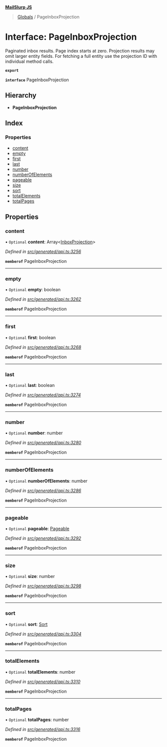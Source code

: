 **[MailSlurp JS](../README.md)**

> [Globals](../README.md) / PageInboxProjection

# Interface: PageInboxProjection

Paginated inbox results. Page index starts at zero. Projection results may omit larger entity fields. For fetching a full entity use the projection ID with individual method calls.

**`export`** 

**`interface`** PageInboxProjection

## Hierarchy

* **PageInboxProjection**

## Index

### Properties

* [content](pageinboxprojection.md#content)
* [empty](pageinboxprojection.md#empty)
* [first](pageinboxprojection.md#first)
* [last](pageinboxprojection.md#last)
* [number](pageinboxprojection.md#number)
* [numberOfElements](pageinboxprojection.md#numberofelements)
* [pageable](pageinboxprojection.md#pageable)
* [size](pageinboxprojection.md#size)
* [sort](pageinboxprojection.md#sort)
* [totalElements](pageinboxprojection.md#totalelements)
* [totalPages](pageinboxprojection.md#totalpages)

## Properties

### content

• `Optional` **content**: Array\<[InboxProjection](../modules/inboxprojection.md)>

*Defined in [src/generated/api.ts:3256](https://github.com/mailslurp/mailslurp-client/blob/aa918cc/src/generated/api.ts#L3256)*

**`memberof`** PageInboxProjection

___

### empty

• `Optional` **empty**: boolean

*Defined in [src/generated/api.ts:3262](https://github.com/mailslurp/mailslurp-client/blob/aa918cc/src/generated/api.ts#L3262)*

**`memberof`** PageInboxProjection

___

### first

• `Optional` **first**: boolean

*Defined in [src/generated/api.ts:3268](https://github.com/mailslurp/mailslurp-client/blob/aa918cc/src/generated/api.ts#L3268)*

**`memberof`** PageInboxProjection

___

### last

• `Optional` **last**: boolean

*Defined in [src/generated/api.ts:3274](https://github.com/mailslurp/mailslurp-client/blob/aa918cc/src/generated/api.ts#L3274)*

**`memberof`** PageInboxProjection

___

### number

• `Optional` **number**: number

*Defined in [src/generated/api.ts:3280](https://github.com/mailslurp/mailslurp-client/blob/aa918cc/src/generated/api.ts#L3280)*

**`memberof`** PageInboxProjection

___

### numberOfElements

• `Optional` **numberOfElements**: number

*Defined in [src/generated/api.ts:3286](https://github.com/mailslurp/mailslurp-client/blob/aa918cc/src/generated/api.ts#L3286)*

**`memberof`** PageInboxProjection

___

### pageable

• `Optional` **pageable**: [Pageable](pageable.md)

*Defined in [src/generated/api.ts:3292](https://github.com/mailslurp/mailslurp-client/blob/aa918cc/src/generated/api.ts#L3292)*

**`memberof`** PageInboxProjection

___

### size

• `Optional` **size**: number

*Defined in [src/generated/api.ts:3298](https://github.com/mailslurp/mailslurp-client/blob/aa918cc/src/generated/api.ts#L3298)*

**`memberof`** PageInboxProjection

___

### sort

• `Optional` **sort**: [Sort](sort.md)

*Defined in [src/generated/api.ts:3304](https://github.com/mailslurp/mailslurp-client/blob/aa918cc/src/generated/api.ts#L3304)*

**`memberof`** PageInboxProjection

___

### totalElements

• `Optional` **totalElements**: number

*Defined in [src/generated/api.ts:3310](https://github.com/mailslurp/mailslurp-client/blob/aa918cc/src/generated/api.ts#L3310)*

**`memberof`** PageInboxProjection

___

### totalPages

• `Optional` **totalPages**: number

*Defined in [src/generated/api.ts:3316](https://github.com/mailslurp/mailslurp-client/blob/aa918cc/src/generated/api.ts#L3316)*

**`memberof`** PageInboxProjection
